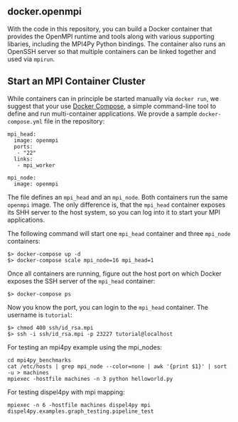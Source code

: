 ## docker.openmpi

With the code in this repository, you can build a Docker container that provides 
the OpenMPI runtime and tools along with various supporting libaries, 
including the MPI4Py Python bindings. The container also runs an OpenSSH server
so that multiple containers can be linked together and used via `mpirun`.


## Start an MPI Container Cluster

While containers can in principle be started manually via `docker run`, we suggest that your use 
[Docker Compose](https://docs.docker.com/compose/), a simple command-line tool 
to define and run multi-container applications. We provde a sample `docker-compose.yml`
file in the repository:

```
mpi_head:
  image: openmpi
  ports: 
   - "22"
  links: 
   - mpi_worker

mpi_node: 
  image: openmpi

```

The file defines an `mpi_head` and an `mpi_node`. Both containers run the same `openmpi` image. 
The only difference is, that the `mpi_head` container exposes its SHH server to 
the host system, so you can log into it to start your MPI applications.


The following command will start one `mpi_head` container and three `mpi_node` containers: 

```
$> docker-compose up -d
$> docker-compose scale mpi_node=16 mpi_head=1
```
Once all containers are running, figure out the host port on which Docker exposes the  SSH server of the  `mpi_head` container: 

```
$> docker-compose ps
```

Now you know the port, you can login to the `mpi_head` container. The username is `tutorial`:


 ```
 $> chmod 400 ssh/id_rsa.mpi
 $> ssh -i ssh/id_rsa.mpi -p 23227 tutorial@localhost
 ```

For testing an mpi4py example using the mpi_nodes:
	
	cd mpi4py_benchmarks
	cat /etc/hosts | grep mpi_node --color=none | awk '{print $1}' | sort -u > machines
	mpiexec -hostfile machines -n 3 python helloworld.py   	

For testing dispel4py with mpi mapping:
     
	mpiexec -n 6 -hostfile machines dispel4py mpi dispel4py.examples.graph_testing.pipeline_test	

